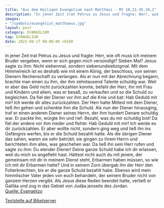 ```yaml
---
title: "Aus dem Heiligen Evangelium nach Matthäus - Mt 18,21-35.19,1"
description: "In jener Zeit trat Petrus zu Jesus und fragte: Herr, wie oft muss ich meinem Bruder vergeben, wenn er sich gegen mich versündigt? Sieben Mal? Jesus sagte zu ihm: Nicht siebenmal, sondern siebenundsiebzigmal. Mit dem Himmelreich ist es deshalb wie mit einem König, der beschloss, v...."
images:
- "/symbols/evangelist_matthaeus.jpg"
layout: post
category: EVANGELIUM
tag: EVANGELIUM
date: 2023-08-17 08:00:00 +0100
---
```

In jener Zeit trat Petrus zu Jesus und fragte: Herr, wie oft muss ich meinem Bruder vergeben, wenn er sich gegen mich versündigt? Sieben Mal?
Jesus sagte zu ihm: Nicht siebenmal, sondern siebenundsiebzigmal.
Mit dem Himmelreich ist es deshalb wie mit einem König, der beschloss, von seinen Dienern Rechenschaft zu verlangen.<!--more-->
Als er nun mit der Abrechnung begann, brachte man einen zu ihm, der ihm zehntausend Talente schuldig war.
Weil er aber das Geld nicht zurückzahlen konnte, befahl der Herr, ihn mit Frau und Kindern und allem, was er besaß, zu verkaufen und so die Schuld zu begleichen.
Da fiel der Diener vor ihm auf die Knie und bat: Hab Geduld mit mir! Ich werde dir alles zurückzahlen.
Der Herr hatte Mitleid mit dem Diener, ließ ihn gehen und schenkte ihm die Schuld.
Als nun der Diener hinausging, traf er einen anderen Diener seines Herrn, der ihm hundert Denare schuldig war. Er packte ihn, würgte ihn und rief: Bezahl, was du mir schuldig bist!
Da fiel der andere vor ihm nieder und flehte: Hab Geduld mit mir! Ich werde es dir zurückzahlen.
Er aber wollte nicht, sondern ging weg und ließ ihn ins Gefängnis werfen, bis er die Schuld bezahlt hatte.
Als die übrigen Diener das sahen, waren sie sehr betrübt; sie gingen zu ihrem Herrn und berichteten ihm alles, was geschehen war.
Da ließ ihn sein Herr rufen und sagte zu ihm: Du elender Diener! Deine ganze Schuld habe ich dir erlassen, weil du mich so angefleht hast.
Hättest nicht auch du mit jenem, der gemeinsam mit dir in meinem Dienst steht, Erbarmen haben müssen, so wie ich mit dir Erbarmen hatte?
Und in seinem Zorn übergab ihn der Herr den Folterknechten, bis er die ganze Schuld bezahlt habe.
Ebenso wird mein himmlischer Vater jeden von euch behandeln, der seinem Bruder nicht von ganzem Herzen vergibt.
Als Jesus diese Reden beendet hatte, verließ er Galiläa und zog in das Gebiet von Judäa jenseits des Jordan.<br>
[Quelle: Evangelizo](https://evangeliumtagfuertag.org/DE/gospel)

[Textstelle auf Bibelserver](https://www.bibleserver.com/EU/Matthäus18,21-35.19,1)
